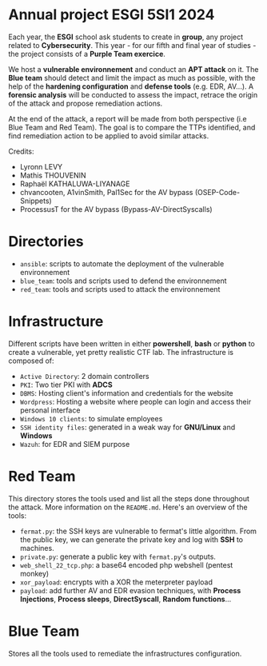 # Annual project ESGI 5SI1 2024

Each year, the **ESGI** school ask students to create in **group**, any project related to **Cybersecurity**.
This year - for our fifth and final year of studies - the project consists of a **Purple Team exercice**.

We host a **vulnerable environnement** and conduct an **APT attack** on it. The **Blue team** should detect and limit the impact as much as possible, with the help of the **hardening configuration** and **defense tools** (e.g. EDR, AV...). A **forensic analysis** will be conducted to assess the impact, retrace the origin of the attack and propose remediation actions.

At the end of the attack, a report will be made from both perspective (i.e Blue Team and Red Team). The goal is to compare the TTPs identified, and find remediation action to be applied to avoid similar attacks.

Credits:
- Lyronn LEVY
- Mathis THOUVENIN
- Raphaël KATHALUWA-LIYANAGE
- chvancooten, A1vinSmith, Pal1Sec for the AV bypass (OSEP-Code-Snippets)
- ProcessusT for the AV bypass (Bypass-AV-DirectSyscalls)

# Directories

- `ansible`: scripts to automate the deployment of the vulnerable environnement
- `blue_team`: tools and scripts used to defend the environnement
- `red_team`: tools and scripts used to attack the environnement

# Infrastructure
Different scripts have been written in either **powershell**, **bash** or **python** to create a vulnerable, yet pretty realistic CTF lab. The infrastructure is composed of:
- `Active Directory`: 2 domain controllers
- `PKI`: Two tier PKI with **ADCS**
- `DBMS`: Hosting client's information and credentials for the website
- `Wordpress`: Hosting a website where people can login and access their personal interface
- `Windows 10 clients`: to simulate employees
- `SSH identity files`: generated in a weak way for **GNU/Linux** and **Windows**
- `Wazuh`: for EDR and SIEM purpose

# Red Team
This directory stores the tools used and list all the steps done throughout the attack. More information on the `README.md`. Here's an overview of the tools:
- `fermat.py`: the SSH keys are vulnerable to fermat's little algorithm. From the public key, we can generate the private key and log with **SSH** to machines.
- `private.py`: generate a public key with `fermat.py`'s outputs.
- `web_shell_22_tcp.php`: a base64 encoded php webshell (pentest monkey)
- `xor_payload`: encrypts with a XOR the meterpreter payload
- `payload`: add further AV and EDR evasion techniques, with **Process Injections**, **Process sleeps**, **DirectSyscall**, **Random functions**...

# Blue Team
Stores all the tools used to remediate the infrastructures configuration.